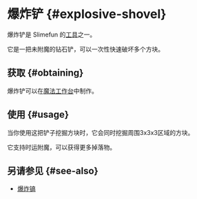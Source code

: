 # 爆炸铲 {#explosive-shovel}

爆炸铲是 Slimefun 的[工具](/Tools)之一。

它是一把未附魔的钻石铲，可以一次性快速破坏多个方块。

## 获取 {#obtaining}

爆炸铲可以在[魔法工作台](/Magic-Workbench)中制作。

## 使用 {#usage}

当你使用这把铲子挖掘方块时，它会同时挖掘周围3x3x3区域的方块。

它支持时运附魔，可以获得更多掉落物。

## 另请参见 {#see-also}

* [爆炸镐](/Explosive-Pickaxe)
